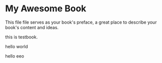 # My Awesome Book

This file file serves as your book's preface, a great place to describe your book's content and ideas.

this is testbook.

hello world

hello eeo

